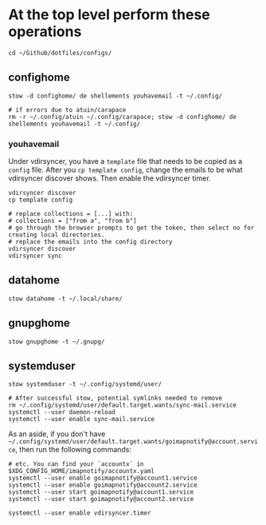 # At the top level perform these operations
```nu
cd ~/Github/dotfiles/configs/
```

## confighome
```nu
stow -d confighome/ de shellements youhavemail -t ~/.config/

# if errors due to atuin/carapace
rm -r ~/.config/atuin ~/.config/carapace; stow -d confighome/ de shellements youhavemail -t ~/.config/
```
### youhavemail
Under vdirsyncer, you have a `template` file that needs to be copied as a `config` file. After you `cp template config`, change the emails to be what vdirsyncer discover shows. Then enable the vdirsyncer timer.
```nu
vdirsyncer discover
cp template config

# replace collections = [...] with:
# collections = ["from a", "from b"]
# go through the browser prompts to get the token, then select no for creating local directories.
# replace the emails into the config directory
vdirsyncer discover
vdirsyncer sync
```

## datahome
```nu
stow datahome -t ~/.local/share/
```

## gnupghome
```nu
stow gnupghome -t ~/.gnupg/
```


## systemduser
```nu
stow systemduser -t ~/.config/systemd/user/

# After successful stow, potential symlinks needed to remove
rm ~/.config/systemd/user/default.target.wants/sync-mail.service
systemctl --user daemon-reload
systemctl --user enable sync-mail.service
```

As an aside, if you don't have `~/.config/systemd/user/default.target.wants/goimapnotify@account.service`, then run the following commands:

```nu
# etc. You can find your `accountx` in $XDG_CONFIG_HOME/imapnotify/accountx.yaml
systemctl --user enable goimapnotify@account1.service
systemctl --user enable goimapnotify@account2.service
systemctl --user start goimapnotify@account1.service
systemctl --user start goimapnotify@account2.service

systemctl --user enable vdirsyncer.timer
```
